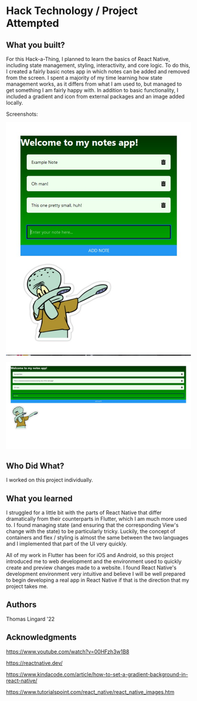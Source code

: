 # Hack Technology / Project Attempted


## What you built? 

For this Hack-a-Thing, I planned to learn the basics of React Native, including state management, styling, interactivity, and core logic. To do this, I created a fairly basic notes app in which notes can be added and removed from the screen. I spent a majority of my time learning how state management works, as it differs from what I am used to, but managed to get something I am fairly happy with. In addition to basic functionality, I included a gradient and icon from external packages and an image added locally. 

Screenshots:

![](small.jpg)

![](long.jpg)

## Who Did What?

I worked on this project individually.

## What you learned

I struggled for a little bit with the parts of React Native that differ dramatically from their counterparts in Flutter, which I am much more used to. I found managing state (and ensuring that the corresponding View's change with the state) to be particularly tricky. Luckily, the concept of containers and flex / styling is almost the same between the two languages and I implemented that part of the UI very quickly. 

All of my work in Flutter has been for iOS and Android, so this project introduced me to web development and the environment used to quickly create and preview changes made to a website. I found React Native's development environment very intuitive and believe I will be well prepared to begin developing a real app in React Native if that is the direction that my project takes me.

## Authors

Thomas Lingard '22

## Acknowledgments

https://www.youtube.com/watch?v=00HFzh3w1B8

https://reactnative.dev/

https://www.kindacode.com/article/how-to-set-a-gradient-background-in-react-native/

https://www.tutorialspoint.com/react_native/react_native_images.htm
